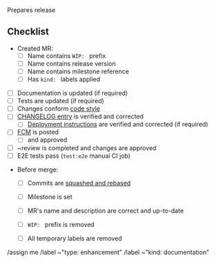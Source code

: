 Prepares [<paste release version>](<paste milestone link>) release




## Checklist

- Created MR:
    - [ ] Name contains `WIP: ` prefix
    - [ ] Name contains release version
    - [ ] Name contains milestone reference
    - [ ] Has `kind: ` labels applied
- [ ] Documentation is updated (if required)
- [ ] Tests are updated (if required)
- [ ] Changes conform [code style][c:1]
- [ ] [CHANGELOG entry][c:2] is verified and corrected
    - [ ] [Deployment instructions][c:3] are verified and corrected (if required)
- [ ] [FCM][c:4] is posted
    - [ ] and approved
- [ ] ~review is completed and changes are approved
- [ ] E2E tests pass (`test:e2e` manual CI job)
- Before merge:
    - [ ] Commits are [squashed and rebased][c:5]
    - [ ] Milestone is set
    - [ ] MR's name and description are correct and up-to-date
    - [ ] `WIP: ` prefix is removed
    - [ ] All temporary labels are removed





[c:1]: https://git.instrumentisto.com/common/documentation/blob/master/developers/codestyle.md
[c:2]: https://git.instrumentisto.com/common/documentation/blob/master/developers/workflow.md#changelog-1
[c:3]: https://git.instrumentisto.com/common/documentation/blob/master/developers/workflow.md#deployment-instructions
[c:4]: https://git.instrumentisto.com/common/documentation/blob/master/developers/workflow.md#fcm-final-commit-message
[c:5]: https://git.instrumentisto.com/common/documentation/blob/master/developers/workflow.md#merging




/assign me
/label ~"type: enhancement"
/label ~"kind: documentation"
